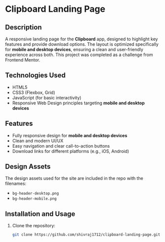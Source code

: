 # Clipboard Landing Page

## Description  
A responsive landing page for the **Clipboard** app, designed to highlight key features and provide download options. The layout is optimized specifically for **mobile and desktop devices**, ensuring a clean and user-friendly experience across both. This project was completed as a challenge from Frontend Mentor.

## Technologies Used  
- HTML5  
- CSS3 (Flexbox, Grid)  
- JavaScript (for basic interactivity)  
- Responsive Web Design principles targeting **mobile and desktop devices**

## Features  
- Fully responsive design for **mobile and desktop devices**  
- Clean and modern UI/UX  
- Easy navigation and clear call-to-action buttons  
- Download links for different platforms (e.g., iOS, Android)

## Design Assets  
The design assets used for the site are included in the repo with the filenames:  
- `bg-header-desktop.png`  
- `bg-header-mobile.png`

## Installation and Usage  
1. Clone the repository:  
   ```bash
   git clone https://github.com/shivraj1712/clipboard-landing-page.git
